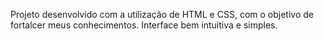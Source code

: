 Projeto desenvolvido com a utilização de HTML e CSS, com o objetivo de fortalcer meus conhecimentos. Interface bem intuitiva e simples.
